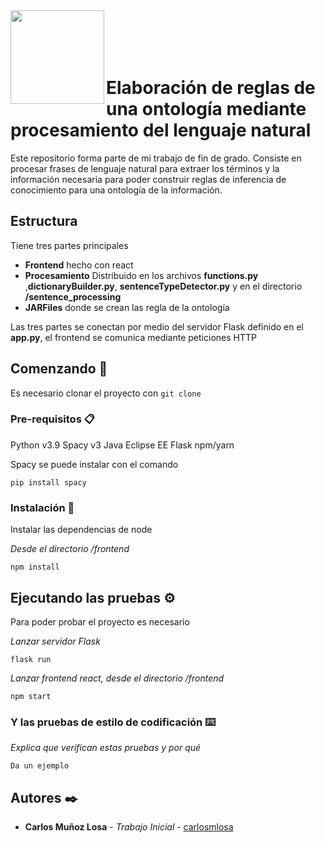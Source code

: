 <img  align="left" width="150" style="float: left;" src="https://www.upm.es/sfs/Rectorado/Gabinete%20del%20Rector/Logos/UPM/CEI/LOGOTIPO%20leyenda%20color%20JPG%20p.png">
<br></br><br></br>

# Elaboración de reglas de una ontología mediante procesamiento del lenguaje natural

Este repositorio forma parte de mi trabajo de fin de grado. Consiste en procesar frases de lenguaje natural para extraer los términos y la información necesaria para poder construir reglas de inferencia de conocimiento para una ontología de la información.

## Estructura
Tiene tres partes principales
 * **Frontend** hecho con react
 * **Procesamiento** Distribuido en los archivos **functions.py** ,**dictionaryBuilder.py**, **sentenceTypeDetector.py** y en el directorio **/sentence_processing**
 * **JARFiles** donde se crean las regla de la ontología

Las tres partes se conectan por medio del servidor Flask definido en el **app.py**, el frontend se comunica mediante peticiones HTTP 

## Comenzando 🚀

Es necesario clonar el proyecto con `git clone`


### Pre-requisitos 📋

Python v3.9
Spacy v3
Java
Eclipse EE
Flask
npm/yarn

Spacy se puede instalar con el comando
```
pip install spacy
```

### Instalación 🔧

Instalar las dependencias de node

_Desde el directorio /frontend_

`
npm install
`


## Ejecutando las pruebas ⚙️

Para poder probar el proyecto es necesario

_Lanzar servidor Flask_

`
flask run
`

_Lanzar frontend react, desde el directorio /frontend_


`
npm start
`


### Y las pruebas de estilo de codificación ⌨️

_Explica que verifican estas pruebas y por qué_

```
Da un ejemplo
```

## Autores ✒️


* **Carlos Muñoz Losa** - *Trabajo Inicial* - [carlosmlosa](https://github.com/carlosmlosa)

